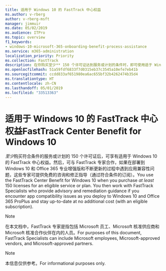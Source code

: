 ```yaml
---
title: 适用于 Windows 10 的 FastTrack 中心权益
ms.author: v-rberg
author: v-rberg-msft
manager: jimmuir
ms.date: 05/02/2019
ms.audience: ITPro
ms.topic: overview
f1_keywords:
- windows-10-microsoft-365-onboarding-benefit-process-assistance
ms.service: m365-administration
localization_priority: Priority
ms.collection: FastTrack
description: 在你购买至少** 150 个许可证达到服务或计划的条件时，即可使用适于 Windows 10 的 FastTrack 中心权益。
ms.openlocfilehash: 51a59fdf6833f7d0315eb37c3545a10efe7eb41b
ms.sourcegitcommit: ccdd833af651980ea6ac655bf32b4262474b35d4
ms.translationtype: HT
ms.contentlocale: zh-CN
ms.lasthandoff: 05/01/2019
ms.locfileid: "33513363"
---
```

# <a name="fasttrack-center-benefit-for-windows-10"></a><span data-ttu-id="2b8b9-103">适用于 Windows 10 的 FastTrack 中心权益</span><span class="sxs-lookup"><span data-stu-id="2b8b9-103">FastTrack Center Benefit for Windows 10</span></span>

<span data-ttu-id="2b8b9-p101">*至少*购买符合条件的服务或计划的 150 个许可证后，可享有适用于 Windows 10 的 FastTrack 中心权益。然后，可与 FastTrack 专家合作，如果在部署到 Windows 10 和 Office 365 专业增强版和不断更新的过程中遇到应用兼容性问题，这些专家可提供免费的咨询和修正指导（通过符合条件的订阅）。</span><span class="sxs-lookup"><span data-stu-id="2b8b9-p101">You use the FastTrack Center Benefit for Windows 10 when you purchase  *at least*  150 licenses for an eligible service or plan. You then work with FastTrack Specialists who provide advisory and remediation guidance if you encounter app compatibility issues as you deploy to Windows 10 and Office 365 ProPlus and stay up-to-date at no additional cost (with an eligible subscription).</span></span> 
  
> [!NOTE]
> <span data-ttu-id="2b8b9-106">在本文档中，FastTrack 专家是指包括 Microsoft 员工、Microsoft 核准供应商和 Microsoft 核准合作伙伴在内的人员。</span><span class="sxs-lookup"><span data-stu-id="2b8b9-106">For purposes of this document, FastTrack Specialists can include Microsoft employees, Microsoft-approved vendors, and Microsoft-approved partners.</span></span> 
    
> [!NOTE]
> <span data-ttu-id="2b8b9-107">本信息仅供参考。</span><span class="sxs-lookup"><span data-stu-id="2b8b9-107">For informational purposes only.</span></span> 
  

  

 